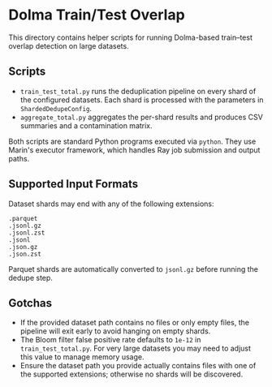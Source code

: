# Dolma Train/Test Overlap

This directory contains helper scripts for running Dolma-based
train–test overlap detection on large datasets.

## Scripts

- `train_test_total.py` runs the deduplication pipeline on every shard of the
  configured datasets. Each shard is processed with the parameters in
  `ShardedDedupeConfig`.
- `aggregate_total.py` aggregates the per-shard results and produces CSV
  summaries and a contamination matrix.

Both scripts are standard Python programs executed via `python`. They use
Marin's executor framework, which handles Ray job submission and output
paths.

## Supported Input Formats

Dataset shards may end with any of the following extensions:

```
.parquet
.jsonl.gz
.jsonl.zst
.jsonl
.json.gz
.json.zst
```

Parquet shards are automatically converted to `jsonl.gz` before running
the dedupe step.

## Gotchas

- If the provided dataset path contains no files or only empty files, the
  pipeline will exit early to avoid hanging on empty shards.
- The Bloom filter false positive rate defaults to `1e-12` in
  `train_test_total.py`. For very large datasets you may need to adjust this
  value to manage memory usage.
- Ensure the dataset path you provide actually contains files with one of
  the supported extensions; otherwise no shards will be discovered.
